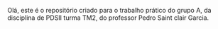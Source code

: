 Olá, este é o repositório criado para o trabalho prático do grupo A, da disciplina de PDSII turma TM2, do professor Pedro Saint clair Garcia.
